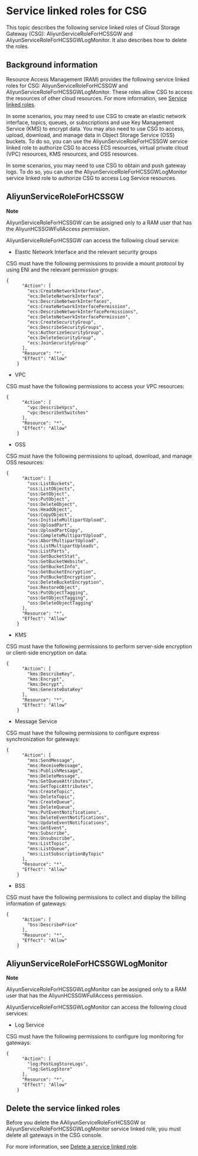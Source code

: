 Service linked roles for CSG 
=================================================

This topic describes the following service linked roles of Cloud Storage Gateway (CSG): AliyunServiceRoleForHCSSGW and AliyunServiceRoleForHCSSGWLogMonitor. It also describes how to delete the roles.

Background information 
-------------------------------------------

Resource Access Management (RAM) provides the following service linked roles for CSG: AliyunServiceRoleForHCSSGW and AliyunServiceRoleForHCSSGWLogMonitor. These roles allow CSG to access the resources of other cloud resources. For more information, see [Service linked roles](https://help.aliyun.com/document_detail/160674.html#concept-2448621).

In some scenarios, you may need to use CSG to create an elastic network interface, topics, queues, or subscriptions and use Key Management Service (KMS) to encrypt data. You may also need to use CSG to access, upload, download, and manage data in Object Storage Service (OSS) buckets. To do so, you can use the AliyunServiceRoleForHCSSGW service linked role to authorize CSG to access ECS resources, virtual private cloud (VPC) resources, KMS resources, and OSS resources.

In some scenarios, you may need to use CSG to obtain and push gateway logs. To do so, you can use the AliyunServiceRoleForHCSSGWLogMonitor service linked role to authorize CSG to access Log Service resources.

AliyunServiceRoleForHCSSGW 
-----------------------------------------------

**Note**

AliyunServiceRoleForHCSSGW can be assigned only to a RAM user that has the AliyunHCSSGWFullAccess permission.

AliyunServiceRoleForHCSSGW can access the following cloud service:

* Elastic Network Interface and the relevant security groups

  




CSG must have the following permissions to provide a mount protocol by using ENI and the relevant permission groups:

    {
          "Action": [
            "ecs:CreateNetworkInterface",
            "ecs:DeleteNetworkInterface",
            "ecs:DescribeNetworkInterfaces",
            "ecs:CreateNetworkInterfacePermission",
            "ecs:DescribeNetworkInterfacePermissions",
            "ecs:DeleteNetworkInterfacePermission",
            "ecs:CreateSecurityGroup",
            "ecs:DescribeSecurityGroups",
            "ecs:AuthorizeSecurityGroup",
            "ecs:DeleteSecurityGroup",
            "ecs:JoinSecurityGroup"
          ],
          "Resource": "*",
          "Effect": "Allow"
        }



* VPC

  




CSG must have the following permissions to access your VPC resources:

    {
          "Action": [
            "vpc:DescribeVpcs",
            "vpc:DescribeVSwitches"
          ],
          "Resource": "*",
          "Effect": "Allow"
        }



* OSS

  




CSG must have the following permissions to upload, download, and manage OSS resources:

    {
          "Action": [
            "oss:ListBuckets",
            "oss:ListObjects",
            "oss:GetObject",
            "oss:PutObject",
            "oss:DeleteObject",
            "oss:HeadObject",
            "oss:CopyObject",
            "oss:InitiateMultipartUpload",
            "oss:UploadPart",
            "oss:UploadPartCopy",
            "oss:CompleteMultipartUpload",
            "oss:AbortMultipartUpload",
            "oss:ListMultipartUploads",
            "oss:ListParts",
            "oss:GetBucketStat",
            "oss:GetBucketWebsite",
            "oss:GetBucketInfo",
            "oss:GetBucketEncryption",
            "oss:PutBucketEncryption",
            "oss:DeleteBucketEncryption",
            "oss:RestoreObject",
            "oss:PutObjectTagging",
            "oss:GetObjectTagging",
            "oss:DeleteObjectTagging"
          ],
          "Resource": "*",
          "Effect": "Allow"
        }



* KMS

  




CSG must have the following permissions to perform server-side encryption or client-side encryption on data:

    {
          "Action": [
            "kms:DescribeKey",
            "kms:Encrypt",
            "kms:Decrypt",
            "kms:GenerateDataKey"
          ],
          "Resource": "*",
          "Effect": "Allow"
        }



* Message Service

  




CSG must have the following permissions to configure express synchronization for gateways:

    {
          "Action": [
            "mns:SendMessage",
            "mns:ReceiveMessage",
            "mns:PublishMessage",
            "mns:DeleteMessage",
            "mns:GetQueueAttributes",
            "mns:GetTopicAttributes",
            "mns:CreateTopic",
            "mns:DeleteTopic",
            "mns:CreateQueue",
            "mns:DeleteQueue",
            "mns:PutEventNotifications",
            "mns:DeleteEventNotifications",
            "mns:UpdateEventNotifications",
            "mns:GetEvent",
            "mns:Subscribe",
            "mns:Unsubscribe",
            "mns:ListTopic",
            "mns:ListQueue",
            "mns:ListSubscriptionByTopic"
          ],
          "Resource": "*",
          "Effect": "Allow"
        }



* BSS

  




CSG must have the following permissions to collect and display the billing information of gateways:

    {
          "Action": [
            "bss:DescribePrice"
          ],
          "Resource": "*",
          "Effect": "Allow"
        }



AliyunServiceRoleForHCSSGWLogMonitor 
---------------------------------------------------------

**Note**

AliyunServiceRoleForHCSSGWLogMonitor can be assigned only to a RAM user that has the AliyunHCSSGWFullAccess permission.

AliyunServiceRoleForHCSSGWLogMonitor can access the following cloud services:

* Log Service

  




CSG must have the following permissions to configure log monitoring for gateways:

    {
          "Action": [
            "log:PostLogStoreLogs",
            "log:GetLogStore"
          ],
          "Resource": "*",
          "Effect": "Allow"
        }



Delete the service linked roles 
----------------------------------------------------

Before you delete the AAliyunServiceRoleForHCSSGW or AliyunServiceRoleForHCSSGWLogMonitor service linked role, you must delete all gateways in the CSG console.

For more information, see [Delete a service linked role](https://help.aliyun.com/document_detail/160674.html#section-b9f-8dv-b5q).

